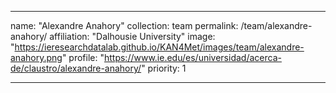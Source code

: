 ---

name: "Alexandre Anahory"
collection: team
permalink: /team/alexandre-anahory/
affiliation: "Dalhousie University"
image: "https://ieresearchdatalab.github.io/KAN4Met/images/team/alexandre-anahory.png"
profile: "https://www.ie.edu/es/universidad/acerca-de/claustro/alexandre-anahory/"
priority: 1

---